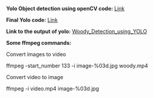 **Yolo Object detection using openCV code:**
<a href='https://github.com/mshilpaa/EVA4/blob/master/Session%2013/yolo_using_openCV.ipynb'>Link</a>

**Final Yolo code:**
<a href='https://github.com/mshilpaa/EVA4/blob/master/Session%2013/yolo_woody_detection_1.ipynb'>Link</a>

**Link to the output of yolo:**
<a href="https://youtu.be/0F-2ovB6934">Woody_Detection_using_YOLO</a>


**Some ffmpeg commands:**

Convert images to video

ffmpeg -start_number 133 -i image-%03d.jpg woody.mp4

Convert video to image

ffmpeg -i video.mp4 image-%03d.jpg

